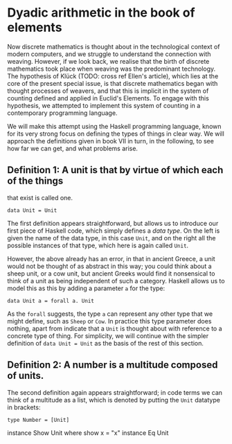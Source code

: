 
# Dyadic arithmetic in the book of elements

Now discrete mathematics is thought about in the technological context
of modern computers, and we struggle to understand the connection with
weaving. However, if we look back, we realise that the birth of
discrete mathematics took place when weaving was the predominant
technology. The hypothesis of Klück (TODO: cross ref Ellen's article),
which lies at the core of the present special issue, is that discrete
mathematics began with thought processes of weavers, and that this is
implicit in the system of counting defined and applied in Euclid's
Elements.  To engage with this hypothesis, we attempted to implement
this system of counting in a contemporary programming language.

We will make this attempt using the Haskell programming language,
known for its very strong focus on defining the types of things in
clear way. We will approach the definitions given in book VII in turn,
in the following, to see how far we can get, and what problems arise.

## Definition 1: A unit is that by virtue of which each of the things
that exist is called one.

~~~~{.haskell .colourtex}
data Unit = Unit
~~~~

The first definition appears straightforward, but allows us to
introduce our first piece of Haskell code, which simply defines a
*data type*. On the left is given the name of the data type, in this
case `Unit`, and on the right all the possible instances of that type,
which here is again called `Unit`.

However, the above already has an error, in that in ancient Greece, a
unit would not be thought of as abstract in this way; you could think
about a sheep unit, or a cow unit, but ancient Greeks would find it
nonsensical to think of a unit as being independent of such a
category. Haskell allows us to model this as this by adding a
parameter `a` for the type:

~~~~{.haskell .colourtex}
data Unit a = forall a. Unit
~~~~

As the `forall` suggests, the type `a` can represent any other type
that we might define, such as `Sheep` or `Cow`. In practice this type
parameter does nothing, apart from indicate that a `Unit` is thought
about with reference to a concrete type of thing. For simplicity, we
will continue with the simpler definition of `data Unit = Unit` as the
basis of the rest of this section.

## Definition 2: A number is a multitude composed of units.

The second definition again appears straightforward; in code terms we
can think of a multitude as a list, which is denoted by putting the
`Unit` datatype in brackets:

~~~~{.haskell .colourtex}
type Number = [Unit]
~~~~




instance Show Unit where
  show x = "x"
instance Eq Unit
